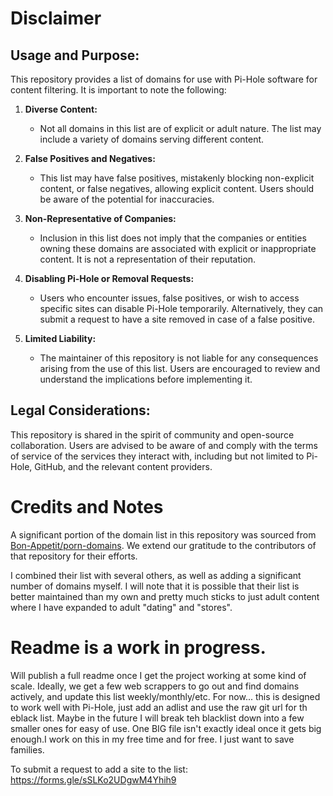 # Disclaimer

## Usage and Purpose:

This repository provides a list of domains for use with Pi-Hole software for content filtering. It is important to note the following:

1. **Diverse Content:**
   - Not all domains in this list are of explicit or adult nature. The list may include a variety of domains serving different content.

2. **False Positives and Negatives:**
   - This list may have false positives, mistakenly blocking non-explicit content, or false negatives, allowing explicit content. Users should be aware of the potential for inaccuracies.

3. **Non-Representative of Companies:**
   - Inclusion in this list does not imply that the companies or entities owning these domains are associated with explicit or inappropriate content. It is not a representation of their reputation.

4. **Disabling Pi-Hole or Removal Requests:**
   - Users who encounter issues, false positives, or wish to access specific sites can disable Pi-Hole temporarily. Alternatively, they can submit a request to have a site removed in case of a false positive.

5. **Limited Liability:**
   - The maintainer of this repository is not liable for any consequences arising from the use of this list. Users are encouraged to review and understand the implications before implementing it.

## Legal Considerations:

This repository is shared in the spirit of community and open-source collaboration. Users are advised to be aware of and comply with the terms of service of the services they interact with, including but not limited to Pi-Hole, GitHub, and the relevant content providers.

# Credits and Notes

A significant portion of the domain list in this repository was sourced from [Bon-Appetit/porn-domains](https://github.com/Bon-Appetit/porn-domains). We extend our gratitude to the contributors of that repository for their efforts.

I combined their list with several others, as well as adding a significant number of domains myself. I will note that it is possible that their list is better maintained than my own and pretty much sticks to just adult content where I have expanded to adult "dating" and "stores".


# Readme is a work in progress. 

Will publish a full readme once I get the project working at some kind of scale. Ideally, we get a few web scrappers to go out and find domains actively, and update this list weekly/monthly/etc. For now... this is designed to work well with Pi-Hole, just add an adlist and use the raw git url for th eblack list. Maybe in the future I will break teh blacklist down into a few smaller ones for easy of use. One BIG file isn't exactly ideal once it gets big enough.I work on this in my free time and for free. I just want to save families. 


To submit a request to add a site to the list: https://forms.gle/sSLKo2UDgwM4Yhih9
